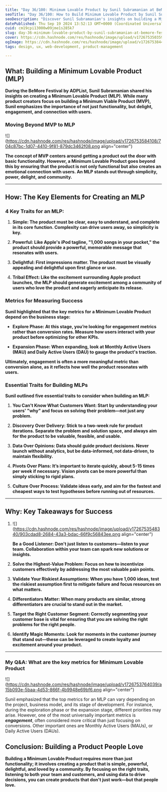 ```yaml
---
title: "Day 36/100: Minimum Lovable Product by Sunil Subramanian at BeMore Festival 2024"
seoTitle: "Day 36/100: How to Build Minimum Lovable Product by Sunil Subramanian"
seoDescription: "Discover Sunil Subramanian's insights on building a Minimum Lovable Product. Learn the key traits and metrics to create products that delight users and fost"
datePublished: Thu Sep 19 2024 13:52:13 GMT+0000 (Coordinated Universal Time)
cuid: cm19cpi13000w09jme1s285k7
slug: day-36-minimum-lovable-product-by-sunil-subramanian-at-bemore-festival-2024
cover: https://cdn.hashnode.com/res/hashnode/image/upload/v1726753503594/e2614453-d72f-45d9-a3dc-cb0e1dc02852.png
ogImage: https://cdn.hashnode.com/res/hashnode/image/upload/v1726753844310/50f2c5d3-03d2-4da5-ab1d-1eec71cb6166.png
tags: design, ux, web-development, product-management

---
```


## **What: Building a Minimum Lovable Product (MLP)**

**During the BeMore Festival by ADPList, Sunil Subramanian shared his insights on creating a Minimum Lovable Product (MLP). While many product creators focus on building a Minimum Viable Product (MVP), Sunil emphasizes the importance of not just functionality, but delight, engagement, and connection with users.**

### **Moving Beyond MVP to MLP**

![](https://cdn.hashnode.com/res/hashnode/image/upload/v1726753584108/704c87bc-1d07-4410-9f81-879dc3462f08.png align="center")

**The concept of MVP centers around getting a product out the door with basic functionality. However, a Minimum Lovable Product goes beyond this by ensuring that the product is not only functional but also creates an emotional connection with users. An MLP stands out through simplicity, power, delight, and community.**

---

## **How: The Key Elements for Creating an MLP**

### **4 Key Traits for an MLP:**

1. **Simple: The product must be clear, easy to understand, and complete in its core function. Complexity can drive users away, so simplicity is key.**
    
2. **Powerful: Like Apple's iPod tagline, "1,000 songs in your pocket," the product should provide a powerful, memorable message that resonates with users.**
    
3. **Delightful: First impressions matter. The product must be visually appealing and delightful upon first glance or use.**
    
4. **Tribal Effect: Like the excitement surrounding Apple product launches, the MLP should generate excitement among a community of users who love the product and eagerly anticipate its release.**
    

### **Metrics for Measuring Success**

**Sunil highlighted that the key metrics for a Minimum Lovable Product depend on the business stage:**

* **Explore Phase: At this stage, you’re looking for engagement metrics rather than conversion rates. Measure how users interact with your product before optimizing for other KPIs.**
    
* **Expansion Phase: When expanding, look at Monthly Active Users (MAU) and Daily Active Users (DAU) to gauge the product's traction.**
    

**Ultimately, engagement is often a more meaningful metric than conversion alone, as it reflects how well the product resonates with users.**

### **Essential Traits for Building MLPs**

**Sunil outlined five essential traits to consider when building an MLP:**

1. **You Can't Know What Customers Want: Start by understanding your users' "why" and focus on solving their problem—not just any problem.**
    
2. **Discovery Over Delivery: Stick to a two-week rule for product iterations. Separate the problem and solution space, and always aim for the product to be valuable, feasible, and usable.**
    
3. **Data Over Opinions: Data should guide product decisions. Never launch without analytics, but be data-informed, not data-driven, to maintain flexibility.**
    
4. **Pivots Over Plans: It’s important to iterate quickly, about 5-15 times per week if necessary. Vision pivots can be more powerful than simply sticking to rigid plans.**
    
5. **Culture Over Process: Validate ideas early, and aim for the fastest and cheapest ways to test hypotheses before running out of resources.**
    

---

## **Why: Key Takeaways for Success**

1. ![](https://cdn.hashnode.com/res/hashnode/image/upload/v1726753548340/903cdad8-2684-43a3-bdac-66f9c56843ee.png align="center")
    
    **Be a Good Listener: Don't just listen to customers—listen to your team. Collaboration within your team can spark new solutions or insights.**
    
2. **Solve the Highest-Value Problem: Focus on how to incentivize customers effectively by addressing the most valuable pain points.**
    
3. **Validate Your Riskiest Assumptions: When you have 1,000 ideas, test the riskiest assumption first to mitigate failure and focus resources on what matters.**
    
4. **Differentiators Matter: When many products are similar, strong differentiators are crucial to stand out in the market.**
    
5. **Target the Right Customer Segment: Correctly segmenting your customer base is vital for ensuring that you are solving the right problems for the right people.**
    
6. **Identify Magic Moments: Look for moments in the customer journey that stand out—these can be leveraged to create loyalty and excitement around your product.**
    

---

### **My Q&A: What are the key metrics for Minimum Lovable Product**

![](https://cdn.hashnode.com/res/hashnode/image/upload/v1726753764039/a15b093e-5baa-4d53-866f-4b9948e69bf6.png align="center")

Sunil emphasized that the top metrics for an MLP can vary depending on the project, business model, and its stage of development. For instance, during the exploration phase or the expansion stage, different priorities may arise. However, one of the most universally important metrics is ***engagement***, often considered more critical than just focusing on conversions. Other important ones are Monthly Active Users (MAUs), or Daily Active Users (DAUs).

## **Conclusion: Building a Product People Love**

**Building a Minimum Lovable Product requires more than just functionality; it involves creating a product that is simple, powerful, delightful, and loved by a community. By focusing on the right traits, listening to both your team and customers, and using data to drive decisions, you can create products that don't just work—but that people love.**